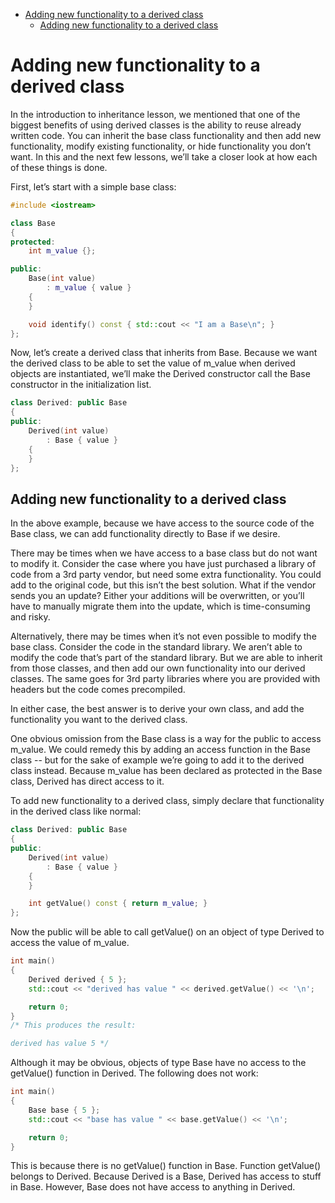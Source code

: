 - [Adding new functionality to a derived class](#adding-new-functionality-to-a-derived-class)
  - [Adding new functionality to a derived class](#adding-new-functionality-to-a-derived-class-1)


# Adding new functionality to a derived class

In the introduction to inheritance lesson, we mentioned that one of the biggest benefits of using derived classes is the ability to reuse already written code. You can inherit the base class functionality and then add new functionality, modify existing functionality, or hide functionality you don’t want. In this and the next few lessons, we’ll take a closer look at how each of these things is done.

First, let’s start with a simple base class:

```cpp
#include <iostream>

class Base
{
protected:
    int m_value {};

public:
    Base(int value)
        : m_value { value }
    {
    }

    void identify() const { std::cout << "I am a Base\n"; }
};
```

Now, let’s create a derived class that inherits from Base. Because we want the derived class to be able to set the value of m_value when derived objects are instantiated, we’ll make the Derived constructor call the Base constructor in the initialization list.

```cpp
class Derived: public Base
{
public:
    Derived(int value)
        : Base { value }
    {
    }
};
```

## Adding new functionality to a derived class

In the above example, because we have access to the source code of the Base class, we can add functionality directly to Base if we desire.

There may be times when we have access to a base class but do not want to modify it. Consider the case where you have just purchased a library of code from a 3rd party vendor, but need some extra functionality. You could add to the original code, but this isn’t the best solution. What if the vendor sends you an update? Either your additions will be overwritten, or you’ll have to manually migrate them into the update, which is time-consuming and risky.

Alternatively, there may be times when it’s not even possible to modify the base class. Consider the code in the standard library. We aren’t able to modify the code that’s part of the standard library. But we are able to inherit from those classes, and then add our own functionality into our derived classes. The same goes for 3rd party libraries where you are provided with headers but the code comes precompiled.

In either case, the best answer is to derive your own class, and add the functionality you want to the derived class.

One obvious omission from the Base class is a way for the public to access m_value. We could remedy this by adding an access function in the Base class -- but for the sake of example we’re going to add it to the derived class instead. Because m_value has been declared as protected in the Base class, Derived has direct access to it.

To add new functionality to a derived class, simply declare that functionality in the derived class like normal:

```cpp
class Derived: public Base
{
public:
    Derived(int value)
        : Base { value }
    {
    }

    int getValue() const { return m_value; }
};
```
Now the public will be able to call getValue() on an object of type Derived to access the value of m_value.

```cpp
int main()
{
    Derived derived { 5 };
    std::cout << "derived has value " << derived.getValue() << '\n';

    return 0;
}
/* This produces the result:

derived has value 5 */
```

Although it may be obvious, objects of type Base have no access to the getValue() function in Derived. The following does not work:

```cpp
int main()
{
    Base base { 5 };
    std::cout << "base has value " << base.getValue() << '\n';

    return 0;
}
```
This is because there is no getValue() function in Base. Function getValue() belongs to Derived. Because Derived is a Base, Derived has access to stuff in Base. However, Base does not have access to anything in Derived.
